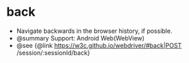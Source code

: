 # back

* Navigate backwards in the browser history, if possible.
* @summary Support: Android Web(WebView)
* @see {@link https://w3c.github.io/webdriver/#back|POST /session/:sessionId/back}
